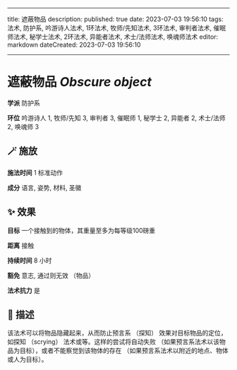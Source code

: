 
---
title: 遮蔽物品
description: 
published: true
date: 2023-07-03 19:56:10
tags: 法术, 防护系, 吟游诗人法术, 1环法术, 牧师/先知法术, 3环法术, 审判者法术, 催眠师法术, 秘学士法术, 2环法术, 异能者法术, 术士/法师法术, 唤魂师法术
editor: markdown
dateCreated: 2023-07-03 19:56:10

---

# **遮蔽物品** *Obscure object*

**学派** 防护系 

**环位** 吟游诗人 1, 牧师/先知 3, 审判者 3, 催眠师 1, 秘学士 2, 异能者 2, 术士/法师 2, 唤魂师 3

## 🪄 施放

**施法时间** 1 标准动作

**成分** 语言, 姿势, 材料, 圣徽

## ✨ 效果 

**目标** 一个接触到的物体，其重量至多为每等级100磅重 

**距离** 接触  

**持续时间** 8 小时 

**豁免** 意志, 通过则无效 （物品）

**法术抗力** 是

## 📖 描述

该法术可以将物品隐藏起来，从而防止预言系 （探知） 效果对目标物品的定位，如探知 （scrying） 法术或等。这样的尝试将自动失败 （如果预言系法术以该物品为目标），或者不能察觉到该物体的存在 （如果预言系法术以附近的地点、物体或人为目标）。
    